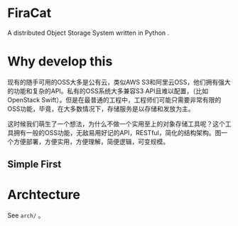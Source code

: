 # FiraCat
A distributed Object Storage System written in Python .

# Why develop this
现有的随手可用的OSS大多是公有云，类似AWS S3和阿里云OSS，他们拥有强大的功能和复杂的API。私有的OSS系统大多兼容S3 API且难以配置，（比如OpenStack Swift）。但是在最普通的工程中，工程师们可能只需要非常有限的OSS功能，毕竟，在大多数情况下，存储服务是以存储和发放为主。

这时候我们萌生了一个想法，为什么不做一个实用至上的对象存储工具呢？这个工具拥有一般的OSS功能，无敌易用好记的API，RESTful，简化的结构架构。图一个方便部署，方便实用，方便理解，简便逻辑，可变规模。

## Simple First

# Archtecture

See `arch/` 。